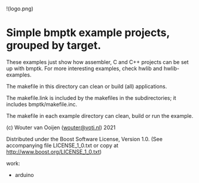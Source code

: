 !(logo.png)

# Simple bmptk example projects, grouped by target.

These examples just show how assembler, 
C and C++ projects can be set up with bmptk.
For more interesting examples, 
check hwlib and hwlib-examples.

The makefile in this directory can 
clean or build (all) applications.

The makefile.link is included by the makefiles in 
the subdirectories; it includes bmptk/makefile.inc.

The makefile in each example directory can
clean, build or run the example.
      
(c) Wouter van Ooijen (wouter@voti.nl) 2021

Distributed under the Boost Software License, Version 1.0.
(See accompanying file LICENSE_1_0.txt or copy at 
http://www.boost.org/LICENSE_1_0.txt)     

work:
- arduino
     
      